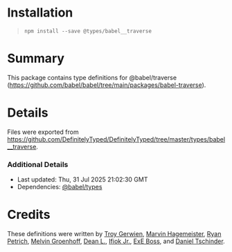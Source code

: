 # Installation
>
> `npm install --save @types/babel__traverse`

# Summary

This package contains type definitions for @babel/traverse (<https://github.com/babel/babel/tree/main/packages/babel-traverse>).

# Details

Files were exported from <https://github.com/DefinitelyTyped/DefinitelyTyped/tree/master/types/babel__traverse>.

### Additional Details

* Last updated: Thu, 31 Jul 2025 21:02:30 GMT
* Dependencies: [@babel/types](https://npmjs.com/package/@babel/types)

# Credits

These definitions were written by [Troy Gerwien](https://github.com/yortus), [Marvin Hagemeister](https://github.com/marvinhagemeister), [Ryan Petrich](https://github.com/rpetrich), [Melvin Groenhoff](https://github.com/mgroenhoff), [Dean L.](https://github.com/dlgrit), [Ifiok Jr.](https://github.com/ifiokjr), [ExE Boss](https://github.com/ExE-Boss), and [Daniel Tschinder](https://github.com/danez).
